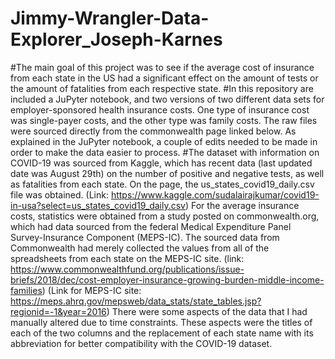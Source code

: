 # Jimmy-Wrangler-Data-Explorer_Joseph-Karnes

#The main goal of this project was to see if the average cost of insurance from each state in the US had a significant effect on the amount of tests or the amount of fatalities from each respective state.
#In this repository are included a JuPyter notebook, and two versions of two different data sets for employer-sponsored health insurance costs. One type of insurance cost was single-payer costs, and the other type was family costs. The raw files were sourced directly from the commonwealth page linked below. As explained in the JuPyter notebook, a couple of edits needed to be made in order to make the data easier to process.
#The dataset with information on COVID-19 was sourced from Kaggle, which has recent data (last updated date was August 29th) on the number of positive and negative tests, as well as fatalities from each state. On the page, the us_states_covid19_daily.csv file was obtained. (Link: https://www.kaggle.com/sudalairajkumar/covid19-in-usa?select=us_states_covid19_daily.csv)
For the average insurance costs, statistics were obtained from a study posted on commonwealth.org, which had data sourced from the federal Medical Expenditure Panel Survey-Insurance Component (MEPS-IC). The sourced data from Commonwealth had merely collected  the values from all of the spreadsheets from each state on the MEPS-IC site. (link: https://www.commonwealthfund.org/publications/issue-briefs/2018/dec/cost-employer-insurance-growing-burden-middle-income-families) (Link for MEPS-IC site: https://meps.ahrq.gov/mepsweb/data_stats/state_tables.jsp?regionid=-1&year=2016)
There were some aspects of the data that I had manually altered due to time constraints. These aspects were the titles of each of the two columns and the replacement of each state name with its abbreviation for better compatibility with the COVID-19 dataset.
